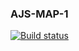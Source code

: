 ### AJS-MAP-1

[![Build status](https://ci.appveyor.com/api/projects/status/v91k3824d4cejrtq?svg=true)](https://ci.appveyor.com/project/theart84/ajs-map-1)
